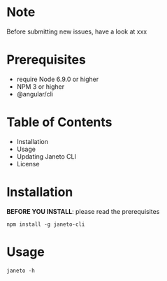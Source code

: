 # Note
Before submitting new issues, have a look at xxx

# Prerequisites
- require Node 6.9.0 or higher
- NPM 3 or higher
- @angular/cli

# Table of Contents

- Installation
- Usage
- Updating Janeto CLI
- License 

# Installation 
**BEFORE YOU INSTALL**: please read the prerequisites
```
npm install -g janeto-cli
```

# Usage
```
janeto -h
```
